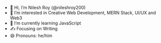 - 👋 Hi, I’m Nilesh Roy (@nileshroy200)
- 👀 I’m interested in Creative Web Development, MERN Stack, UI/UX and Web3
- 🌱 I’m currently learning JavaScript
- ✍ Focusing on Writing
- 😄 Pronouns: he/him

<!---
- 💞️ I’m looking to collaborate on ...
- 📫 How to reach me ...
- ⚡ Fun fact: ...
nileshroy200/nileshroy200 is a ✨ special ✨ repository because its `README.md` (this file) appears on your GitHub profile.
You can click the Preview link to take a look at your changes.
--->
